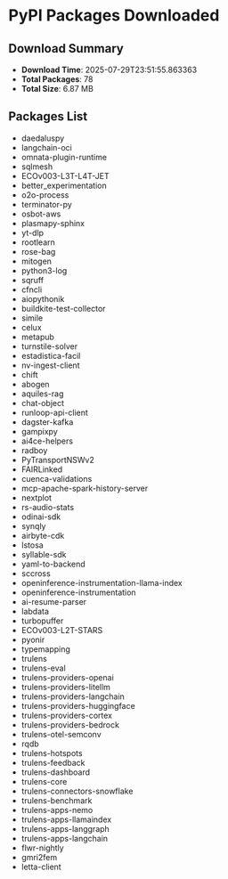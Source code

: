 # PyPI Packages Downloaded

## Download Summary
- **Download Time**: 2025-07-29T23:51:55.863363
- **Total Packages**: 78
- **Total Size**: 6.87 MB

## Packages List
- daedaluspy
- langchain-oci
- omnata-plugin-runtime
- sqlmesh
- ECOv003-L3T-L4T-JET
- better_experimentation
- o2o-process
- terminator-py
- osbot-aws
- plasmapy-sphinx
- yt-dlp
- rootlearn
- rose-bag
- mitogen
- python3-log
- sqruff
- cfncli
- aiopythonik
- buildkite-test-collector
- simile
- celux
- metapub
- turnstile-solver
- estadistica-facil
- nv-ingest-client
- chift
- abogen
- aquiles-rag
- chat-object
- runloop-api-client
- dagster-kafka
- gampixpy
- ai4ce-helpers
- radboy
- PyTransportNSWv2
- FAIRLinked
- cuenca-validations
- mcp-apache-spark-history-server
- nextplot
- rs-audio-stats
- odinai-sdk
- synqly
- airbyte-cdk
- lstosa
- syllable-sdk
- yaml-to-backend
- sccross
- openinference-instrumentation-llama-index
- openinference-instrumentation
- ai-resume-parser
- labdata
- turbopuffer
- ECOv003-L2T-STARS
- pyonir
- typemapping
- trulens
- trulens-eval
- trulens-providers-openai
- trulens-providers-litellm
- trulens-providers-langchain
- trulens-providers-huggingface
- trulens-providers-cortex
- trulens-providers-bedrock
- trulens-otel-semconv
- rqdb
- trulens-hotspots
- trulens-feedback
- trulens-dashboard
- trulens-core
- trulens-connectors-snowflake
- trulens-benchmark
- trulens-apps-nemo
- trulens-apps-llamaindex
- trulens-apps-langgraph
- trulens-apps-langchain
- flwr-nightly
- gmri2fem
- letta-client
